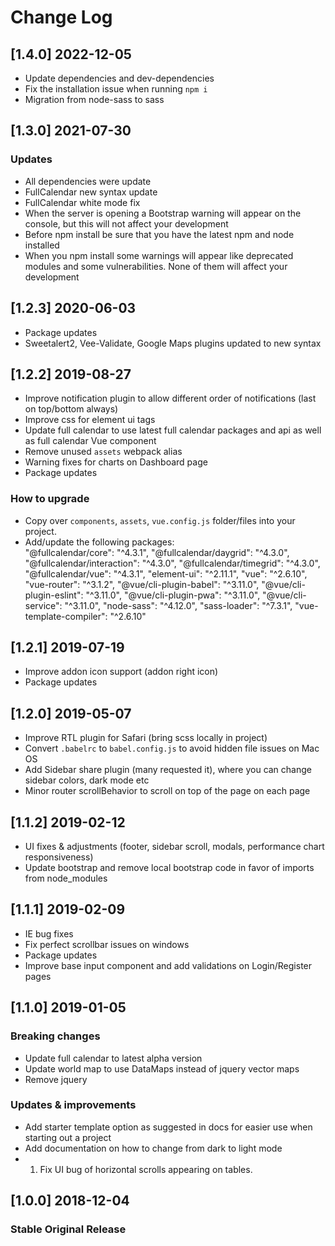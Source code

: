 # Change Log

## [1.4.0] 2022-12-05

- Update dependencies and dev-dependencies
- Fix the installation issue when running `npm i`
- Migration from node-sass to sass

## [1.3.0] 2021-07-30
### Updates
- All dependencies were update
- FullCalendar new syntax update
- FullCalendar white mode fix
- When the server is opening a Bootstrap warning will appear on the console, but this will not affect your development
- Before npm install be sure that you have the latest npm and node installed
- When you npm install some warnings will appear like deprecated modules and some vulnerabilities. None of them will affect your development

## [1.2.3] 2020-06-03
- Package updates
- Sweetalert2, Vee-Validate, Google Maps plugins updated to new syntax

## [1.2.2] 2019-08-27
- Improve notification plugin to allow different order of notifications (last on top/bottom always)
- Improve css for element ui tags
- Update full calendar to use latest full calendar packages and api as well as full calendar Vue component
- Remove unused `assets` webpack alias
- Warning fixes for charts on Dashboard page
- Package updates

### How to upgrade
- Copy over `components`, `assets`, `vue.config.js` folder/files into your project.
- Add/update the following packages:  
 "@fullcalendar/core": "^4.3.1",
 "@fullcalendar/daygrid": "^4.3.0",
 "@fullcalendar/interaction": "^4.3.0",
 "@fullcalendar/timegrid": "^4.3.0",
 "@fullcalendar/vue": "^4.3.1",
 "element-ui": "^2.11.1",
 "vue": "^2.6.10",
 "vue-router": "^3.1.2",
 "@vue/cli-plugin-babel": "^3.11.0",
 "@vue/cli-plugin-eslint": "^3.11.0",
 "@vue/cli-plugin-pwa": "^3.11.0",
 "@vue/cli-service": "^3.11.0",
 "node-sass": "^4.12.0",
 "sass-loader": "^7.3.1",
 "vue-template-compiler": "^2.6.10"


## [1.2.1] 2019-07-19
- Improve addon icon support (addon right icon)
- Package updates

## [1.2.0] 2019-05-07

- Improve RTL plugin for Safari (bring scss locally in project)
- Convert `.babelrc` to `babel.config.js` to avoid hidden file issues on Mac OS
- Add Sidebar share plugin (many requested it), where you can change sidebar colors, dark mode etc
- Minor router scrollBehavior to scroll on top of the page on each page

## [1.1.2] 2019-02-12

- UI fixes & adjustments (footer, sidebar scroll, modals, performance chart responsiveness)
- Update bootstrap and remove local bootstrap code in favor of imports from node_modules

## [1.1.1] 2019-02-09

- IE bug fixes
- Fix perfect scrollbar issues on windows
- Package updates
- Improve base input component and add validations on Login/Register pages

## [1.1.0] 2019-01-05

### Breaking changes
- Update full calendar to latest alpha version
- Update world map to use DataMaps instead of jquery vector maps
- Remove jquery

### Updates & improvements
- Add starter template option as suggested in docs for easier use when starting out a project
- Add documentation on how to change from dark to light mode
- 1. Fix UI bug of horizontal scrolls appearing on tables.

## [1.0.0] 2018-12-04
### Stable Original Release
